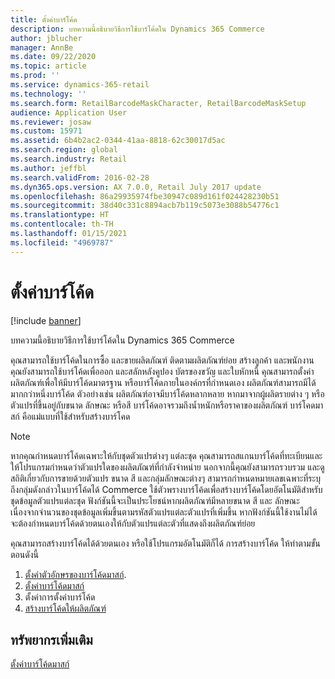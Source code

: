 ```yaml
---
title: ตั้งค่าบาร์โค้ด
description: บทความนี้อธิบายวิธีการใช้บาร์โค้ดใน Dynamics 365 Commerce
author: jblucher
manager: AnnBe
ms.date: 09/22/2020
ms.topic: article
ms.prod: ''
ms.service: dynamics-365-retail
ms.technology: ''
ms.search.form: RetailBarcodeMaskCharacter, RetailBarcodeMaskSetup
audience: Application User
ms.reviewer: josaw
ms.custom: 15971
ms.assetid: 6b4b2ac2-0344-41aa-8818-62c30017d5ac
ms.search.region: global
ms.search.industry: Retail
ms.author: jeffbl
ms.search.validFrom: 2016-02-28
ms.dyn365.ops.version: AX 7.0.0, Retail July 2017 update
ms.openlocfilehash: 86a29935974fbe30947c089d161f024428230b51
ms.sourcegitcommit: 38d40c331c8894acb7b119c5073e3088b54776c1
ms.translationtype: HT
ms.contentlocale: th-TH
ms.lasthandoff: 01/15/2021
ms.locfileid: "4969787"
---
```

# <a name="set-up-bar-codes"></a>ตั้งค่าบาร์โค้ด

[!include [banner](includes/banner.md)]

บทความนี้อธิบายวิธีการใช้บาร์โค้ดใน Dynamics 365 Commerce

คุณสามารถใช้บาร์โค้ดในการซื้อ และขายผลิตภัณฑ์ ติดตามผลิตภัณฑ์ย่อย สร้างลูกค้า และพนักงาน คุณยังสามารถใช้บาร์โค้ดเพื่อออก และสลักหลังคูปอง บัตรของขวัญ และใบหักหนี้ คุณสามารถตั้งค่าผลิตภัณฑ์เพื่อให้มีบาร์โค้ดมาตรฐาน หรือบาร์โค้ดภายในองค์กรที่กำหนดเอง ผลิตภัณฑ์สามารถมีได้มากกว่าหนึ่งบาร์โค้ด ตัวอย่างเช่น ผลิตภัณฑ์อาจมีบาร์โค้ดหลากหลาย หากมาจากผู้ผลิตรายต่าง ๆ หรือ ตัวแปรที่ขึ้นอยู่กับขนาด ลักษณะ หรือสี บาร์โค้ดอาจรวมถึงน้ำหนักหรือราคาของผลิตภัณฑ์ บาร์โคดมาสก์ คือแม่แบบที่ใช้สำหรับสร้างบาร์โคด

> [!NOTE]
> หากคุณกำหนดบาร์โค้ดเฉพาะให้กับชุดตัวแปรต่างๆ แต่ละชุด คุณสามารถสแกนบาร์โค้ดที่ทะเบียนและให้โปรแกรมกำหนดว่าตัวแปรใดของผลิตภัณฑ์ที่กำลังจำหน่าย นอกจากนี้คุณยังสามารถรวบรวม และดูสถิติเกี่ยวกับการขายด้วยตัวแปร ขนาด สี และกลุ่มลักษณะต่างๆ สามารถกำหนดหมายเลขเฉพาะที่ระบุถึงกลุ่มดังกล่าวในบาร์โค้ดได้ Commerce ใช้ตัวพรางบาร์โค้ดเพื่อสร้างบาร์โค้ดโดยอัตโนมัติสำหรับชุดข้อมูลตัวแปรแต่ละชุด ฟังก์ชันนี้จะเป็นประโยชน์หากผลิตภัณฑ์มีหลายขนาด สี และ ลักษณะ เนื่องจากจำนวนของชุดข้อมูลเพิ่มขึ้นตามรหัสตัวแปรแต่ละตัวแปรที่เพิ่มขึ้น หากฟังก์ชันนี้ใช้งานไม่ได้ จะต้องกำหนดบาร์โค้ดด้วยตนเองให้กับตัวแปรแต่ละตัวที่แสดงถึงผลิตภัณฑ์ย่อย

คุณสามารถสร้างบาร์โค้ดได้ด้วยตนเอง หรือใช้โปรแกรมอัตโนมัติก็ได้ การสร้างบาร์โค้ด ให้ทำตามขั้นตอนดังนี้

1. [ตั้งค่าตัวอักษรของบาร์โค้ดมาสก์](set-up-bar-code-masks.md).
2. [ตั้งค่าบาร์โค้ดมาสก์](set-up-bar-code-masks.md)
3. ตั้งค่าการตั้งค่าบาร์โค้ด
4. [สร้างบาร์โค้ดให้ผลิตภัณฑ์](../supply-chain/pim/tasks/create-bar-code-product.md)

## <a name="additional-resources"></a>ทรัพยากรเพิ่มเติม

[ตั้งค่าบาร์โค้ดมาสก์](set-up-bar-code-masks.md)
